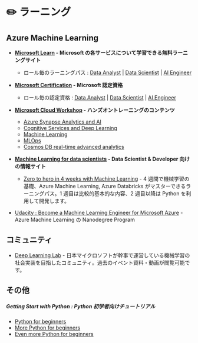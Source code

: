 # :pencil2: ラーニング

## Azure Machine Learning

- **[Microsoft Learn](https://docs.microsoft.com/en-us/learn/) - Microsoft の各サービスについて学習できる無料ラーニングサイト**
    - ロール毎のラーニングパス : [Data Analyst](https://docs.microsoft.com/ja-JP/learn/roles/data-analyst) | [Data Scientist](https://docs.microsoft.com/ja-jp/learn/roles/data-scientist) | [AI Engineer](https://docs.microsoft.com/ja-jp/learn/roles/ai-engineer) 


- **[Microsoft Certification](https://docs.microsoft.com/ja-JP/learn/certifications) - Microsoft 認定資格**
    - ロール毎の認定資格 : [Data Analyst](https://docs.microsoft.com/ja-JP/learn/certifications/data-analyst-associate/) | [Data Scientist](https://docs.microsoft.com/ja-jp/learn/certifications/roles/data-scientist) | [AI Engineer](https://docs.microsoft.com/ja-jp/learn/certifications/roles/ai-engineer) 


- **[Microsoft Cloud Workshop](https://microsoftcloudworkshop.com/) - ハンズオントレーニングのコンテンツ**
    - [Azure Synapse Analytics and AI](https://github.com/microsoft/MCW-Azure-Synapse-Analytics-and-AI)
    - [Cognitive Services and Deep Learning](https://github.com/Microsoft/MCW-Cognitive-Services-and-Deep-Learning)
    - [Machine Learning](https://github.com/microsoft/MCW-Machine-Learning)
    - [MLOps](https://github.com/microsoft/MCW-ML-Ops)
    - [Cosmos DB real-time advanced analytics](https://github.com/microsoft/MCW-Cosmos-DB-Real-Time-Advanced-Analytics)


- **[Machine Learning for data scientists](https://azure.microsoft.com/en-us/overview/ai-platform/data-scientist-resources/) - Data Scientist & Developer 向けの情報サイト**
    - [Zero to hero in 4 weeks with Machine Learning](https://azure.microsoft.com/en-us/resources/ml-learning-journey/) - 4 週間で機械学習の基礎、Azure Machine Learning, Azure Databricks がマスターできるラーニングパス。1 週目は比較的基本的な内容、2 週目以降は Python を利用して開発します。

- [Udacity : Become a Machine Learning Engineer for Microsoft Azure](https://www.udacity.com/course/machine-learning-engineer-for-microsoft-azure-nanodegree--nd00333) - Azure Machine Learning の Nanodegree Program



## コミュニティ

- [Deep Learning Lab](https://dllab.connpass.com/) - 日本マイクロソフトが幹事で運営している機械学習の社会実装を目指したコミュニティ。過去のイベント資料・動画が閲覧可能です。


## その他

##### Getting Start with Python : Python 初学者向けチュートリアル
- [Python for beginners](https://aka.ms/pythonbeginnerseries)
- [More Python for beginners](https://aka.ms/morepython)
- [Even more Python for beginners](https://aka.ms/evenmorepython)
